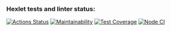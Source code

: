 ### Hexlet tests and linter status:
[![Actions Status](https://github.com/pinyaevv/fullstack-javascript-project-4/actions/workflows/hexlet-check.yml/badge.svg)](https://github.com/pinyaevv/fullstack-javascript-project-4/actions)
[![Maintainability](https://api.codeclimate.com/v1/badges/57add9612d5a154924c9/maintainability)](https://codeclimate.com/github/pinyaevv/fullstack-javascript-project-4/maintainability)
[![Test Coverage](https://api.codeclimate.com/v1/badges/57add9612d5a154924c9/test_coverage)](https://codeclimate.com/github/pinyaevv/fullstack-javascript-project-4/test_coverage)
[![Node CI](https://github.com/pinyaevv/fullstack-javascript-project-4/actions/workflows/nodejs.yml/badge.svg)](https://github.com/pinyaevv/fullstack-javascript-project-4/actions/workflows/nodejs.yml)